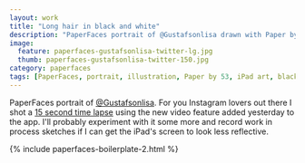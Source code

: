 ```yaml
---
layout: work
title: "Long hair in black and white"
description: "PaperFaces portrait of @Gustafsonlisa drawn with Paper by 53 on an iPad."
image: 
  feature: paperfaces-gustafsonlisa-twitter-lg.jpg
  thumb: paperfaces-gustafsonlisa-twitter-150.jpg
category: paperfaces
tags: [PaperFaces, portrait, illustration, Paper by 53, iPad art, black and white]
---
```


PaperFaces portrait of [@Gustafsonlisa](http://twitter.com/Gustafsonlisa). For you Instagram lovers out there I shot a [15 second time lapse](http://instagram.com/p/azMK1xgU09/) using the new video feature added yesterday to the app. I'll probably experiment with it some more and record work in process sketches if I can get the iPad's screen to look less reflective.

{% include paperfaces-boilerplate-2.html %}